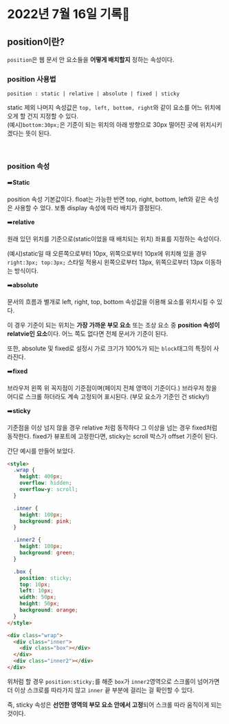 # 2022년 7월 16일 기록📒

## **position**이란?

`position`은 웹 문서 안 요소들을 **어떻게 배치할지** 정하는 속성이다.

### position 사용법

`position : static | relative | absolute | fixed | sticky`

static 제외 나머지 속성값은 `top, left, bottom, right`와 같이 요소를 어느 위치에 오게 할 건지 지정할 수 있다. <br>
(예시)`bottom:30px;`은 기준이 되는 위치의 아래 방향으로 30px 떨어진 곳에 위치시키겠다는 뜻이 된다.

<br>

### position 속성

➡️**Static**

position 속성 기본값이다. float는 가능한 반면 top, right, bottom, left와 같은 속성은 사용할 수 었다. 보통 display 속성에 따라 배치가 결정된다.

➡️**relative**

원래 있던 위치를 기준으로(static이었을 때 배치되는 위치) 좌표를 지정하는 속성이다.

(예시)static일 때 오른쪽으로부터 10px, 위쪽으로부터 10px에 위치해 있을 경우 `right:3px; top:3px;` 스타일 적용시 왼쪽으로부터 13px, 위쪽으로부터 13px 이동하는 방식이다.

➡️**absolute**

문서의 흐름과 별개로 left, right, top, bottom 속성값을 이용해 요소를 위치시킬 수 있다.

이 경우 기준이 되는 위치는 **가장 가까운 부모 요소** 또는 조상 요소 중 **position 속성이 relatvie인 요소**이다. 어느 쪽도 없다면 전체 문서가 기준이 된다.

또한, absolute 및 fixed로 설정시 가로 크기가 100%가 되는 `block`태그의 특징이 사라진다.

➡️**fixed**

브라우저 왼쪽 위 꼭지점이 기준점이며(페이지 전체 영역이 기준이다.) 브라우저 창을 어디로 스크롤 하더라도 계속 고정되어 표시된다. (부모 요소가 기준인 건 sticky!)

➡️**sticky**

기준점을 이상 넘지 않을 경우 relative 처럼 동작하다 그 이상을 넘는 경우 fixed처럼 동작한다. fixed가 뷰포트에 고정한다면, sticky는 scroll 박스가 offset 기준이 된다.

간단 예시를 만들어 보았다.

```html
<style>
  .wrap {
    height: 400px;
    overflow: hidden;
    overflow-y: scroll;
  }

  .inner {
    height: 100px;
    background: pink;
  }

  .inner2 {
    height: 100px;
    background: green;
  }

  .box {
    position: sticky;
    top: 10px;
    left: 10px;
    width: 50px;
    height: 50px;
    background: orange;
  }
</style>

<div class="wrap">
  <div class="inner">
    <div class="box"></div>
  </div>
  <div class="inner2"></div>
</div>
```

위처럼 할 경우 `position:sticky;`를 해준 `box`가 `inner2`영역으로 스크롤이 넘어가면 더 이상 스크로를 따라가지 않고 `inner` 끝 부분에 걸리는 걸 확인할 수 있다.

즉, sticky 속성은 **선언한 영역의 부모 요소 안에서 고정**되어 스크롤 따라 움직이게 되는 것이다.
